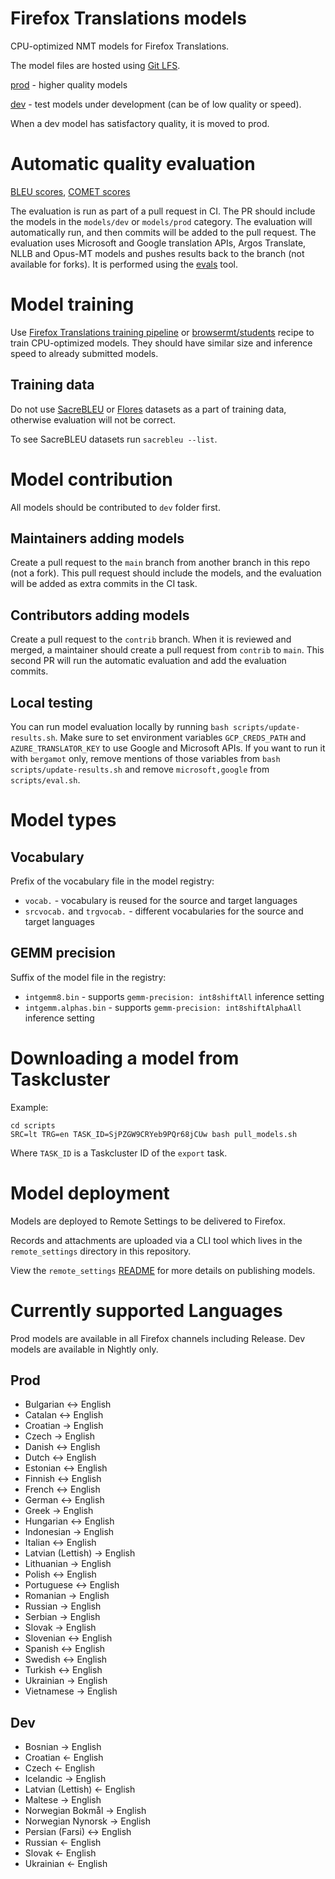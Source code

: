 # Firefox Translations models
CPU-optimized NMT models for Firefox Translations.

The model files are hosted using [Git LFS](https://docs.github.com/en/github/managing-large-files/versioning-large-files/about-git-large-file-storage).

[prod](models/prod) - higher quality models 

[dev](models/dev) - test models under development (can be of low quality or speed). 

When a dev model has satisfactory quality, it is moved to prod.

# Automatic quality evaluation

[BLEU scores](evaluation/bleu-results.md), [COMET scores](evaluation/comet-results.md)

The evaluation is run as part of a pull request in CI.
The PR should include the models in the `models/dev` or `models/prod` category.
The evaluation will automatically run, and then commits will be added to the pull request.
The evaluation uses Microsoft and Google translation APIs, Argos Translate, NLLB and Opus-MT models and pushes results back to the branch (not available for forks).
It is performed using the [evals](/evals) tool.

# Model training

Use [Firefox Translations training pipeline](https://github.com/mozilla/firefox-translations-training) or [browsermt/students](https://github.com/browsermt/students/tree/master/train-student) recipe to train CPU-optimized models. They should have similar size and inference speed to already submitted models.

## Training data

Do not use [SacreBLEU](https://github.com/mjpost/sacrebleu) or [Flores](https://github.com/facebookresearch/flores) datasets as a part of training data, otherwise evaluation will not be correct.

To see SacreBLEU datasets run `sacrebleu --list`.

# Model contribution

All models should be contributed to `dev` folder first.

## Maintainers adding models

Create a pull request to the `main` branch from another branch in this repo (not a fork).
This pull request should include the models, and the evaluation will be added as extra commits in the CI task.

## Contributors adding models

Create a pull request to the `contrib` branch.
When it is reviewed and merged, a maintainer should create a pull request from `contrib` to `main`.
This second PR will run the automatic evaluation and add the evaluation commits.

## Local testing

You can run model evaluation locally by running `bash scripts/update-results.sh`. 
Make sure to set environment variables `GCP_CREDS_PATH` and `AZURE_TRANSLATOR_KEY` to use Google and Microsoft APIs.
If you want to run it with `bergamot` only, remove mentions of those variables from `bash scripts/update-results.sh` and remove `microsoft,google` from `scripts/eval.sh`. 

# Model types

## Vocabulary

Prefix of the vocabulary file in the model registry:
- `vocab.` - vocabulary is reused for the source and target languages
- `srcvocab.` and `trgvocab.` - different vocabularies for the source and target languages

## GEMM precision

Suffix of the model file in the registry:
- `intgemm8.bin`  - supports `gemm-precision: int8shiftAll` inference setting
- `intgemm.alphas.bin` - supports `gemm-precision: int8shiftAlphaAll` inference setting

# Downloading a model from Taskcluster

Example:
```
cd scripts
SRC=lt TRG=en TASK_ID=SjPZGW9CRYeb9PQr68jCUw bash pull_models.sh
```
Where `TASK_ID` is a Taskcluster ID of the `export` task.

# Model deployment

Models are deployed to Remote Settings to be delivered to Firefox.

Records and attachments are uploaded via a CLI tool which lives in the
`remote_settings` directory in this repository.

View the `remote_settings` [README](https://github.com/mozilla/firefox-translations-models/blob/main/remote_settings/README.md) for more details on publishing models.

# Currently supported Languages

Prod models are available in all Firefox channels including Release. 
Dev models are available in Nightly only.

## Prod
- Bulgarian <-> English
- Catalan <-> English
- Croatian -> English
- Czech -> English
- Danish <-> English
- Dutch <-> English
- Estonian <-> English
- Finnish <-> English
- French <-> English
- German <-> English
- Greek -> English
- Hungarian <-> English
- Indonesian -> English
- Italian <-> English
- Latvian (Lettish) -> English
- Lithuanian -> English
- Polish <-> English
- Portuguese <-> English
- Romanian -> English
- Russian -> English
- Serbian -> English
- Slovak -> English
- Slovenian <-> English
- Spanish <-> English
- Swedish <-> English
- Turkish <-> English
- Ukrainian -> English
- Vietnamese -> English

## Dev
- Bosnian -> English
- Croatian <- English
- Czech <- English
- Icelandic -> English
- Latvian (Lettish) <- English
- Maltese -> English
- Norwegian Bokmål -> English
- Norwegian Nynorsk -> English
- Persian (Farsi) <-> English
- Russian <- English
- Slovak <- English
- Ukrainian <- English
